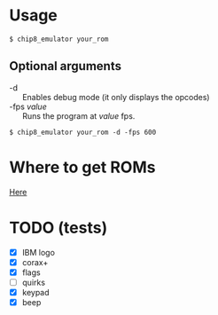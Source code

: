 # Usage
```
$ chip8_emulator your_rom
```
## Optional arguments 
-d  
&nbsp;&nbsp;&nbsp;&nbsp;&nbsp;&nbsp;Enables debug mode (it only displays the opcodes)  
-fps *value*  
  &nbsp;&nbsp;&nbsp;&nbsp;&nbsp;&nbsp;Runs the program at *value* fps.  
```
$ chip8_emulator your_rom -d -fps 600
```

# Where to get ROMs
[Here](https://johnearnest.github.io/chip8Archive/)

# TODO (tests)
- [x] IBM logo
- [x] corax+
- [x] flags
- [ ] quirks
- [x] keypad
- [x] beep
